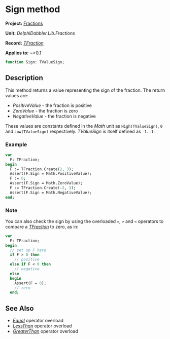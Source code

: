 # Sign method

**Project:** [Fractions](../API.md)

**Unit:** _DelphiDabbler.Lib.Fractions_

**Record:** [_TFraction_](./TFraction.md)

**Applies to:** ~>0.1

```pascal
function Sign: TValueSign;
```

## Description

This method returns a value representing the sign of the fraction. The return values are:

* _PositiveValue_ - the fraction is positive
* _ZeroValue_ - the fraction is zero
* _NegativeValue_ - the fraction is negative

These values are constants defined in the _Math_ unit as `High(TValueSign)`, `0` and `Low(TValueSign)` respectively. _TValueSign_ is itself defined as `-1..1`.

### Example

```pascal
var
  F: TFraction;
begin
  F := TFraction.Create(2, 3);
  Assert(F.Sign = Math.PositiveValue);
  F := 0;
  Assert(F.Sign = Math.ZeroValue);
  F := TFraction.Create(-2, 3);
  Assert(F.Sign = Math.NegativeValue);
end;
```

### Note

You can also check the sign by using the overloaded `=`, `>` and `<` operators to compare a [_TFraction_](./TFraction.md) to zero, as in:

```pascal
var
  F: TFraction;
begin
  // set up F here
  if F > 0 then
    // positive
  else if F < 0 then
    // negative
  else
  begin
    Assert(F = 0);
    // zero
  end;
```

## See Also

* [_Equal_](./TFraction-Equal.md) operator overload
* [_LessThan_](./TFraction-LessThan.md) operator overload
* [_GreaterThan_](./TFraction-GreaterThan.md) operator overload
